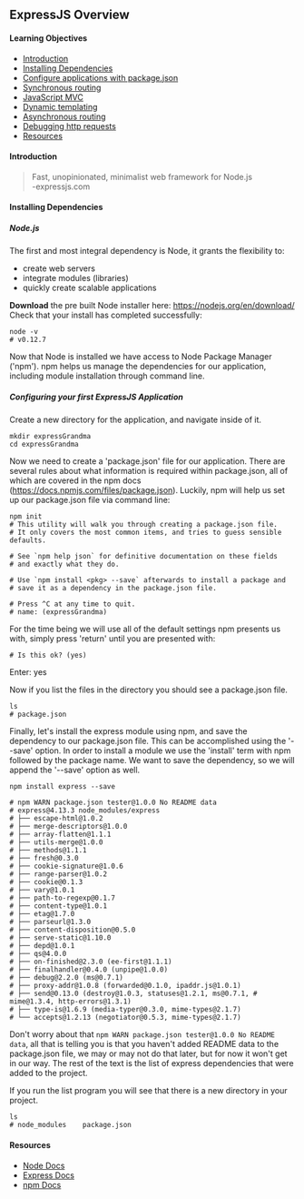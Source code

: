 ## ExpressJS Overview
#### Learning Objectives
* [Introduction](#)
* [Installing Dependencies](#installing-dependencies)
* [Configure applications with package.json](#)
* [Synchronous routing](#)
* [JavaScript MVC](#)
* [Dynamic templating](#)
* [Asynchronous routing](#)
* [Debugging http requests](#)
* [Resources](#resources)

#### Introduction
>Fast, unopinionated, minimalist web framework for Node.js  
>-expressjs.com

#### Installing Dependencies
##### Node.js
The first and most integral dependency is Node, it grants the flexibility to:

* create web servers
* integrate modules (libraries)
* quickly create scalable applications

**Download** the pre built Node installer here: https://nodejs.org/en/download/
Check that your install has completed successfully:

```
node -v
# v0.12.7
```

Now that Node is installed we have access to Node Package Manager ('npm'). npm helps us manage the dependencies for our application, including module installation through command line.
##### Configuring your first ExpressJS Application
Create a new directory for the application, and navigate inside of it.

```
mkdir expressGrandma
cd expressGrandma
```

Now we need to create a 'package.json' file for our application. There are several rules about what information is required within package.json, all of which are covered in the npm docs (https://docs.npmjs.com/files/package.json). Luckily, npm will help us set up our package.json file via command line:

```
npm init
# This utility will walk you through creating a package.json file.
# It only covers the most common items, and tries to guess sensible defaults.

# See `npm help json` for definitive documentation on these fields
# and exactly what they do.

# Use `npm install <pkg> --save` afterwards to install a package and
# save it as a dependency in the package.json file.

# Press ^C at any time to quit.
# name: (expressGrandma) 
```

For the time being we will use all of the default settings npm presents us with, simply press 'return' until you are presented with:


```
# Is this ok? (yes)
```

Enter: yes

Now if you list the files in the directory you should see a package.json file.

```
ls
# package.json
```

Finally, let's install the express module using npm, and save the dependency to our package.json file. This can be accomplished using the '--save' option. In order to install a module we use the 'install' term with npm followed by the package name. We want to save the dependency, so we will append the '--save' option as well.

```
npm install express --save

# npm WARN package.json tester@1.0.0 No README data
# express@4.13.3 node_modules/express
# ├── escape-html@1.0.2
# ├── merge-descriptors@1.0.0
# ├── array-flatten@1.1.1
# ├── utils-merge@1.0.0
# ├── methods@1.1.1
# ├── fresh@0.3.0
# ├── cookie-signature@1.0.6
# ├── range-parser@1.0.2
# ├── cookie@0.1.3
# ├── vary@1.0.1
# ├── path-to-regexp@0.1.7
# ├── content-type@1.0.1
# ├── etag@1.7.0
# ├── parseurl@1.3.0
# ├── content-disposition@0.5.0
# ├── serve-static@1.10.0
# ├── depd@1.0.1
# ├── qs@4.0.0
# ├── on-finished@2.3.0 (ee-first@1.1.1)
# ├── finalhandler@0.4.0 (unpipe@1.0.0)
# ├── debug@2.2.0 (ms@0.7.1)
# ├── proxy-addr@1.0.8 (forwarded@0.1.0, ipaddr.js@1.0.1)
# ├── send@0.13.0 (destroy@1.0.3, statuses@1.2.1, ms@0.7.1, # mime@1.3.4, http-errors@1.3.1)
# ├── type-is@1.6.9 (media-typer@0.3.0, mime-types@2.1.7)
# └── accepts@1.2.13 (negotiator@0.5.3, mime-types@2.1.7)
```

Don't worry about that `npm WARN package.json tester@1.0.0 No README data`, all that is telling you is that you haven't added README data to the package.json file, we may or may not do that later, but for now it won't get in our way. The rest of the text is the list of express dependencies that were added to the project.

If you run the list program you will see that there is a new directory in your project.

```
ls
# node_modules    package.json
```


#### Resources  
  * [Node Docs](https://nodejs.org/en/docs/)
  * [Express Docs](http://expressjs.com/4x/api.html)
  * [npm Docs](https://www.npmjs.com/)